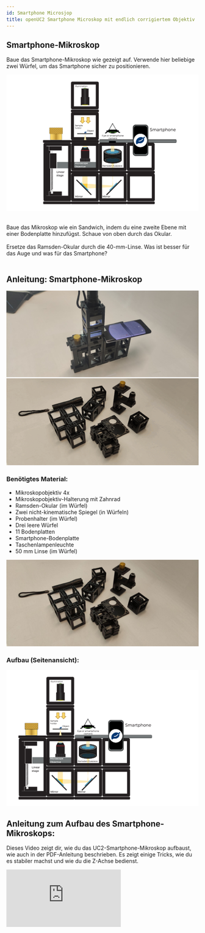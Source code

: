 ```yaml
---
id: Smartphone Microsjop
title: openUC2 Smartphone Microskop mit endlich corrigiertem Objektiv
---
```


## Smartphone-Mikroskop

Baue das Smartphone-Mikroskop wie gezeigt auf. Verwende hier beliebige zwei Würfel, um das Smartphone sicher zu positionieren.

![](../IMAGES/MINIBOXNEW/46.png)

<div class="alert info">
</div><br/>

<div class="alert-success">
Baue das Mikroskop wie ein Sandwich, indem du eine zweite Ebene mit einer Bodenplatte hinzufügst. Schaue von oben durch das Okular.
</div><br/>

<div class="alert info">
Ersetze das Ramsden-Okular durch die 40-mm-Linse. Was ist besser für das Auge und was für das Smartphone?
</div><br/>

## Anleitung: Smartphone-Mikroskop

![](../IMAGES/MINIBOXTUTORIAL/image1.png)
![](../IMAGES/MINIBOXTUTORIAL/image28.gif)

### Benötigtes Material:

- Mikroskopobjektiv 4x  
- Mikroskopobjektiv-Halterung mit Zahnrad  
- Ramsden-Okular (im Würfel)  
- Zwei nicht-kinematische Spiegel (in Würfeln)  
- Probenhalter (im Würfel)  
- Drei leere Würfel  
- 11 Bodenplatten  
- Smartphone-Bodenplatte  
- Taschenlampenleuchte  
- 50 mm Linse (im Würfel)

![](../IMAGES/MINIBOXTUTORIAL/image38.jpg)

### Aufbau (Seitenansicht):

![](../IMAGES/MINIBOXTUTORIAL/image98.png)

## Anleitung zum Aufbau des Smartphone-Mikroskops:

Dieses Video zeigt dir, wie du das UC2-Smartphone-Mikroskop aufbaust, wie auch in der PDF-Anleitung beschrieben. Es zeigt einige Tricks, wie du es stabiler machst und wie du die Z-Achse bedienst.

<div style={{position: 'relative', paddingBottom: '56.25%', height: 0, overflow: 'hidden'}}>
  <iframe 
    style={{position: 'absolute', top: 0, left: 0, width: '100%', height: '100%'}}
    src="https://www.youtube.com/embed/q3-XW8Bfuww" 
    title="YouTube video player" 
    frameBorder="0" 
    allow="accelerometer; autoplay; clipboard-write; encrypted-media; gyroscope; picture-in-picture" 
    allowFullScreen
  />
</div>

**Schritt 1: Vier Bodenplatten in einer Linie anordnen**

![](../IMAGES/MINIBOXTUTORIAL/image49.jpg)

**Schritt 2: Komponenten aufbauen**

Platziere die Halterung mit Mikroskopobjektiv an einem Ende, gefolgt von den beiden sich gegenüberliegenden Spiegeln, und einem leeren Würfel am anderen Ende. Fixiere sie mit Bodenplatten.

![](../IMAGES/MINIBOXTUTORIAL/image103.jpg)

**Schritt 3: Objektiv justieren**

Baue einen Würfel mit dem Mikroskopobjektiv im Inneren. Justiere die Höhe des Objektivs bei Bedarf mit dem Zahnrad.

![](../IMAGES/MINIBOXTUTORIAL/image68.jpg)  
![](../IMAGES/MINIBOXTUTORIAL/image100.jpg)  
![](../IMAGES/MINIBOXTUTORIAL/image34.jpg)

**Schritt 4: Okular platzieren**

Platziere das Okular neben dem Mikroskopobjektiv und einen leeren Würfel daneben. Achte auf die richtige Ausrichtung des Okulars.

![](../IMAGES/MINIBOXTUTORIAL/image90.png)

**Schritt 5: Smartphone-Halter ausrichten**

Platziere die Smartphone-Halterung so, dass das Loch mit dem Okular übereinstimmt. Hinweis: Du kannst die Ausrichtung an dein Smartphone anpassen.

![](../IMAGES/MINIBOXTUTORIAL/image95.png)

**Schritt 6: Probenhalter platzieren**

Platziere den Probenhalter-Würfel über dem Mikroskopobjektiv. Achte auf den Abstand zwischen beiden. Du kannst die Grobeinstellung durch Verschieben im Würfel und die Feineinstellung mit dem Zahnrad vornehmen.

![](../IMAGES/MINIBOXTUTORIAL/image46.jpg)

**Schritt 7: Sammellinse und Lampe hinzufügen**

Platziere einen Würfel mit Sammellinse auf dem Probenhalter und die Taschenlampe darüber. Richte das Smartphone auf das Okular aus.

![](../IMAGES/MINIBOXTUTORIAL/image1.png)

**Schritt 8: Schärfe einstellen**

Bewege das Smartphone so, dass der ganze Okularkreis ausgeleuchtet erscheint. Drehe dann das Zahnrad, bis du ein scharfes Bild des Präparats siehst.

![](../IMAGES/MINIBOXTUTORIAL/image83.gif)

## Besser mit Smartphone oder Auge?

Die Kamera des Smartphones besitzt eine Linse mit sehr kurzer Brennweite, da sie in das dünne Gehäuse passen muss. Diese Linse erzeugt ein Bild auf dem Sensor, dessen Eigenschaften dem menschlichen Auge ähneln.

Das Auge kann sowohl weit entfernte als auch nahe Objekte sehen – diese Fähigkeit nennt man Akkommodation.

![](../IMAGES/MINIBOXNEW/47.png)

Auch das Smartphone kann das – es nennt sich hier Autofokus. Das bedeutet, dass Objekte in unterschiedlichen Entfernungen scharf auf den Sensor abgebildet werden können.

![](../IMAGES/MINIBOXNEW/48.png)

Das Bild aus dem Okular besteht aus parallelen Lichtstrahlen – so als käme es aus dem Unendlichen. Du beobachtest mit entspanntem Auge (wie beim Blick in die Ferne) oder mit einer Kamera, die auf Unendlich fokussiert ist.

<div class="alert info">
</div><br/>

## Rechenergebnisse

![](../IMAGES/MINIBOX/UC2_minibox_55.png)
